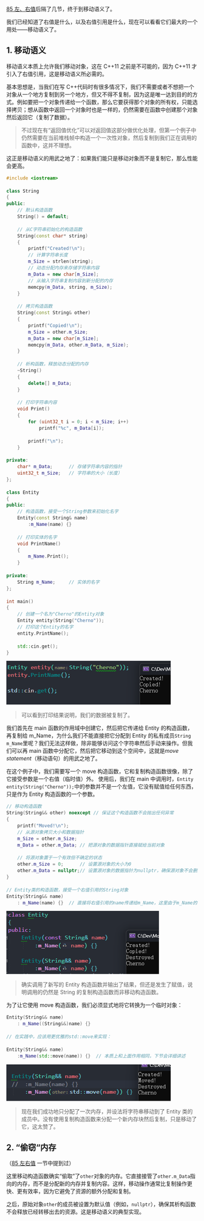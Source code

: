 [85 左、右值](85%20lvalues%20and%20rvalues%20in%20C++.md)后隔了几节，终于到移动语义了。

我们已经知道了右值是什么，以及右值引用是什么，现在可以看看它们最大的一个用处——移动语义了。

## 1. 移动语义

移动语义本质上允许我们移动对象，这在 C++11 之前是不可能的，因为 C++11 才引入了右值引用，这是移动语义所必需的。

基本思想是，当我们在写 C++代码时有很多情况下，我们不需要或者不想把一个对象从一个地方复制到另一个地方，但又不得不复制，因为这是唯一达到目的的方式。例如要把一个对象传递给一个函数，那么它要获得那个对象的所有权，只能选择拷贝；想从函数中返回一个对象时也是一样的，仍然需要在函数中创建那个对象然后返回它（复制了数据）。

> 不过现在有“返回值优化”可以对返回值这部分做优化处理，但第一个例子中仍然需要在当前堆栈帧中构造一个一次性对象，然后复制到我们正在调用的函数中，这并不理想。

这正是移动语义的用武之地了：如果我们能只是移动对象而不是复制它，那么性能会更高。

```cpp
#include <iostream>

class String
{
public:
	// 默认构造函数
	String() = default;

	// 从C字符串初始化的构造函数
	String(const char* string)
	{
		printf("Created!\n");
		// 计算字符串长度
		m_Size = strlen(string);
		// 动态分配内存来存储字符串内容
		m_Data = new char[m_Size];
		// 从输入字符串复制内容到新分配的内存
		memcpy(m_Data, string, m_Size);
	}

	// 拷贝构造函数
	String(const String& other)
	{
		printf("Copied!\n");
		m_Size = other.m_Size;
		m_Data = new char[m_Size];
		memcpy(m_Data, other.m_Data, m_Size);
	}

	// 析构函数，释放动态分配的内存
	~String()
	{
		delete[] m_Data;
	}

	// 打印字符串内容
	void Print()
	{
		for (uint32_t i = 0; i < m_Size; i++)
			printf("%c", m_Data[i]);

		printf("\n");
	}

private:
	char* m_Data;      // 存储字符串内容的指针
	uint32_t m_Size;   // 字符串的大小（长度）
};

class Entity
{
public:
	// 构造函数，接受一个String参数来初始化名字
	Entity(const String& name)
		:m_Name(name) {}

	// 打印实体的名字
	void PrintName()
	{
		m_Name.Print();
	}

private:
	String m_Name;     // 实体的名字
};

int main()
{
	// 创建一个名为"Cherno"的Entity对象
	Entity entity(String("Cherno"));
	// 打印这个Entity的名字
	entity.PrintName();

	std::cin.get();
}
```

![](./storage%20bag/Pasted%20image%2020230812215614.png)

> 可以看到打印结果说明，我们的数据被复制了。

我们首先在 main 函数的作用域中创建它，然后把它传递给 Entity 的构造函数，再复制给 m_Name，为什么我们不能直接把它分配到 Entity 的私有成员`String m_Name`里呢？我们无法这样做，除非能够访问这个字符串然后手动来操作。但我们可以再 main 函数中分配它，然后把它移动到这个空间中，这就是*move statement*（移动语句）的用武之地了。

在这个例子中，我们需要写一个 move 构造函数，它和复制构造函数很像，除了它接受参数是一个右值（临时值）外。
使用后，我们在 main 中调用时，`Entity entity(String("Cherno"));`中的参数并不是一个左值，它没有赋值给任何东西，只是作为 Entity 构造函数的一个参数。

```cpp
// 移动构造函数
String(String&& other) noexcept // 保证这个构造函数不会抛出任何异常
{
    printf("Moved!\n");
    // 从源对象拷贝大小和数据指针
    m_Size = other.m_Size;
    m_Data = other.m_Data; // 把源对象的数据指针直接赋给当前对象

    // 将源对象置于一个有效但不确定的状态
    other.m_Size = 0;      // 设置源对象的大小为0
    other.m_Data = nullptr;// 设置源对象的数据指针为nullptr，确保源对象不会删除此数据块
}

// Entity类的构造函数，接受一个右值引用的String对象
Entity(String&& name)
    : m_Name(name) {}  // 直接将右值引用的name传递给m_Name，这里由于m_Name的构造函数也支持右值引用，所以会调用String的移动构造函数

```

![](./storage%20bag/Pasted%20image%2020230812222425.png)

> 确实调用了新写的 Entity 构造函数并输出了结果，但还是发生了赋值，说明调用的仍然是 String 的复制构造函数而非移动构造函数。

为了让它使用 move 构造函数，我们必须显式地将它转换为一个临时对象：

```cpp
Entity(String&& name)
    : m_Name((String&&)name) {}

// 在实践中，应该用更优雅的std::move来实现：

Entity(String&& name)
	:m_Name(std::move(name)) {}  // 本质上和上面作用相同，下节会详细讲述
```

![](./storage%20bag/Pasted%20image%2020230812222924.png)

> 现在我们成功地只分配了一次内存，并设法将字符串移动到了 Entity 类的成员中。没有使用复制构造函数来分配一个新内存块然后复制，只是移动了它，这太赞了。

## 2. “偷窃“内存

（[85 左右值](85%20lvalues%20and%20rvalues%20in%20C++.md#^388d93) 一节中提到过）

这里移动构造函数确实“偷取”了`other`对象的内存。它直接接管了`other.m_Data`指向的内存，而不是分配新的内存并复制内容。这样，移动操作通常比复制操作更快、更有效率，因为它避免了资源的额外分配和复制。

之后，原始对象`other`的成员被设置为默认值（例如，`nullptr`），确保其析构函数不会释放已经转移出去的资源。这是移动语义的典型实现。
